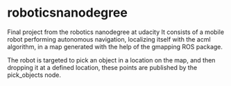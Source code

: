 # roboticsnanodegree
Final project from the robotics nanodegree at udacity
It consists of a mobile robot performing autonomous navigation,
localizing itself with the acml algorithm, in a map generated with the help of the gmapping ROS package. 

The robot is targeted to pick an object in a location on the map, and then dropping it at a defined location, these points are published by the pick_objects node.
